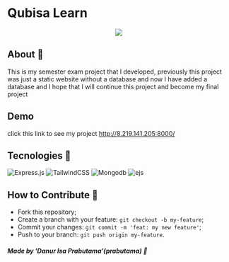 <h1>Qubisa Learn</h1>

<p align="center">
<image src="/public/img/qubisa.jpg"/></br>
</p>

## About :memo:
This is my semester exam project that I developed, previously this project was just a static website without a database and now I have added a database and I hope that I will continue this project and become my final project

## Demo
click this link to see my project http://8.219.141.205:8000/
## Tecnologies :rocket:
 ![Express.js](https://img.shields.io/badge/Express-%23000000.svg?style=for-the-badge&logo=express&logoColor=%234FC08D)
![TailwindCSS](https://img.shields.io/badge/tailwindcss-%2338B2AC.svg?style=for-the-badge&logo=tailwind-css&logoColor=white)
![Mongodb](https://img.shields.io/badge/mongodb-%23000000.svg?style=for-the-badge&logo=mongodb&logoColor=%234FC08D)
![ejs](https://img.shields.io/badge/ejs-%23000000.svg?style=for-the-badge&logo=ejs&logoColor=%234FC08D)
  


## How to Contribute 🤔

- Fork this repository;
- Create a branch with your feature: `git checkout -b my-feature`;
- Commit your changes: `git commit -m 'feat: my new feature'`;
- Push to your branch: `git push origin my-feature`.

##### Made by 'Danur Isa Prabutama'(prabutama) :wave:
